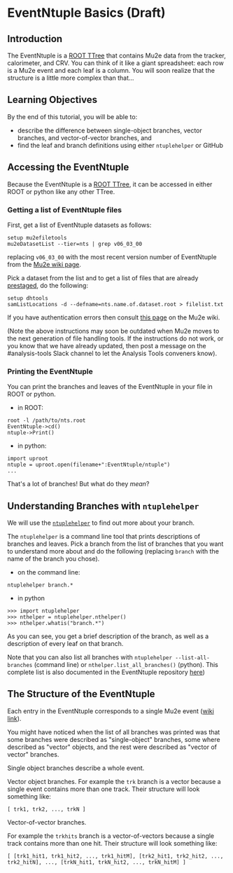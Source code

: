 # EventNtuple Basics (Draft)

## Introduction
The EventNtuple is a [ROOT TTree](https://root.cern.ch/doc/master/classTTree.html) that contains Mu2e data from the tracker, calorimeter, and CRV. You can think of it like a giant spreadsheet: each row is a Mu2e event and each leaf is a column. You will soon realize that the structure is a little more complex than that...

## Learning Objectives

By the end of this tutorial, you will be able to:
* describe the difference between single-object branches, vector branches, and vector-of-vector branches, and
* find the leaf and branch definitions using either ```ntuplehelper``` or GitHub


## Accessing the EventNtuple
Because the EventNtuple is a [ROOT TTree](https://root.cern.ch/doc/master/classTTree.html), it can be accessed in either ROOT or python like any other TTree.

### Getting a list of EventNtuple files
First, get a list of EventNtuple datasets as follows:

```
setup mu2efiletools
mu2eDatasetList --tier=nts | grep v06_03_00
```
replacing ```v06_03_00``` with the most recent version number of EventNtuple from the [Mu2e wiki page](https://mu2ewiki.fnal.gov/wiki/EventNtuple#Version_History_%26_Musings).


Pick a dataset from the list and to get a list of files that are already [prestaged](https://mu2ewiki.fnal.gov/wiki/Prestage), do the following:

```
setup dhtools
samListLocations -d --defname=nts.name.of.dataset.root > filelist.txt
```

If you have authentication errors then consult [this page](https://mu2ewiki.fnal.gov/wiki/Authentication#Tokens) on the Mu2e wiki.

(Note the above instructions may soon be outdated when Mu2e moves to the next generation of file handling tools. If the instructions do not work, or you know that we have already updated, then post a message on the #analysis-tools Slack channel to let the Analysis Tools conveners know).

### Printing the EventNtuple

You can print the branches and leaves of the EventNtuple in your file in ROOT or python.

* in ROOT:

```
root -l /path/to/nts.root
EventNtuple->cd()
ntuple->Print()
```

* in python:

```
import uproot
ntuple = uproot.open(filename+":EventNtuple/ntuple")
...
```

That's a lot of branches! But what do they _mean_?

## Understanding Branches with ```ntuplehelper```

We will use the [```ntuplehelper```](https://github.com/Mu2e/EventNtuple/blob/main/doc/ntuplehelper.md) to find out more about your branch.

The ```ntuplehelper``` is a command line tool that prints descriptions of branches and leaves. Pick a branch from the list of branches that you want to understand more about and do the following (replacing ```branch``` with the name of the branch you chose).

* on the command line:

```
ntuplehelper branch.*
```

* in python
```
>>> import ntuplehelper
>>> nthelper = ntuplehelper.nthelper()
>>> nthelper.whatis("branch.*")
```

As you can see, you get a brief description of the branch, as well as a description of every leaf on that branch.

Note that you can also list all branches with ```ntuplehelper --list-all-branches``` (command line) or ```nthelper.list_all_branches()``` (python). This complete list is also documented in the EventNtuple repository [here](https://github.com/Mu2e/EventNtuple/blob/main/doc/branches.md))

## The Structure of the EventNtuple

Each entry in the EventNtuple corresponds to a single Mu2e event ([wiki link](https://mu2ewiki.fnal.gov/wiki/Computing_Concepts#Events)).

You might have noticed when the list of all branches was printed was that some branches were described as "single-object" branches, some where described as "vector" objects, and the rest were described as "vector of vector" branches.

Single object branches describe a whole event.

Vector object branches.  For example the ```trk``` branch is a vector because a single event contains more than one track. Their structure will look something like:

```
[ trk1, trk2, ..., trkN ]
```

Vector-of-vector branches.

For example the ```trkhits``` branch is a vector-of-vectors because a single track contains more than one hit. Their structure will look something like:

```
[ [trk1_hit1, trk1_hit2, ..., trk1_hitM], [trk2_hit1, trk2_hit2, ..., trk2_hitN], ..., [trkN_hit1, trkN_hit2, ..., trkN_hitM] ]
```
